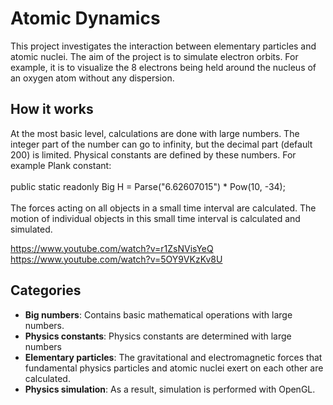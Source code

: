# Atomic Dynamics
This project investigates the interaction between elementary particles and atomic nuclei.
The aim of the project is to simulate electron orbits.
For example, it is to visualize the 8 electrons being held around the nucleus of an oxygen atom without any dispersion.

## How it works
At the most basic level, calculations are done with large numbers. The integer part of the number can go to infinity, but the decimal part (default 200) is limited.
Physical constants are defined by these numbers.
For example Plank constant: <br><br>
public static readonly Big H = Parse("6.62607015") * Pow(10, -34);<br><br>
The forces acting on all objects in a small time interval are calculated. The motion of individual objects in this small time interval is calculated and simulated.

https://www.youtube.com/watch?v=r1ZsNVisYeQ<br>
https://www.youtube.com/watch?v=5OY9VKzKv8U

## Categories
- **Big numbers**: Contains basic mathematical operations with large numbers.
- **Physics constants**: Physics constants are determined with large numbers
- **Elementary particles**: The gravitational and electromagnetic forces that fundamental physics particles and atomic nuclei exert on each other are calculated.
- **Physics simulation**: As a result, simulation is performed with OpenGL.
